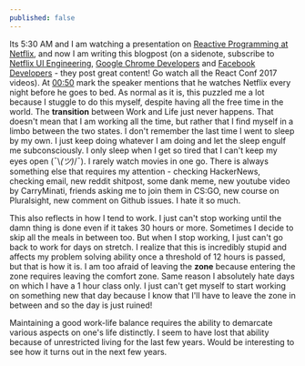 ```yaml
---
published: false
---
```

Its 5:30 AM and I am watching a presentation on [Reactive Programming at Netflix](https://www.youtube.com/watch?v=uODxUJ5Jwis), and now I am writing this blogpost (on a sidenote, subscribe to [Netflix UI Engineering](https://www.youtube.com/channel/UCGGRRqAjPm6sL3-WGBDnKJA/), [Google Chrome Developers](https://www.youtube.com/user/ChromeDevelopers) and [Facebook Developers](https://www.youtube.com/user/FacebookDevelopers) - they post great content! Go watch all the React Conf 2017 videos). At [00:50](https://youtu.be/uODxUJ5Jwis?t=50s) mark the speaker mentions that he watches Netflix every night before he goes to bed. As normal as it is, this puzzled me a lot because I stuggle to do this myself, despite having all the free time in the world. The __transition__ between Work and Life just never happens. That doesn't mean that I am working all the time, but rather that I find myself in a limbo between the two states. I don't remember the last time I went to sleep by my own. I just keep doing whatever I am doing and let the sleep engulf me subconsciously. I only sleep when I get so tired that I can't keep my eyes open (¯\\_(ツ)_/¯). I rarely watch movies in one go. There is always something else that requires my attention -  checking HackerNews, checking email, new reddit shitpost, some dank meme, new youtube video by CarryMinati, friends asking me to join them in CS:GO, new course on Pluralsight, new comment on Github issues. I hate it so much. 

This also reflects in how I tend to work. I just can't stop working until the damn thing is done even if it takes 30 hours or more. Sometimes I decide to skip all the meals in between too. But when I stop working, I just can't go back to work for days on stretch. I realize that this is incredibly stupid and affects my problem solving ability once a threshold of 12 hours is passed, but that is how it is. I am too afraid of leaving the __zone__ because entering the zone requires leaving the comfort zone. Same reason I absolutely hate days on which I have a 1 hour class only. I just can't get myself to start working on something new that day because I know that I'll have to leave the zone in between and so the day is just ruined!

Maintaining a good work-life balance requires the ability to demarcate various aspects on one's life distinctly. I seem to have lost that ability because of unrestricted living for the last few years. Would be interesting to see how it turns out in the next few years.